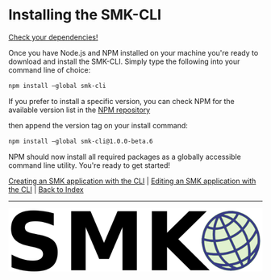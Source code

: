 # Installing the SMK-CLI

[Check your dependencies!](getting-started.md)

Once you have Node.js and NPM installed on your machine you're ready to download and install the SMK-CLI. Simply type the following into your command line of choice:

```bash
npm install —global smk-cli
```

If you prefer to install a specific version, you can check NPM for the available version list in the [NPM repository](https://www.npmjs.com/package/smk-cli/)

then append the version tag on your install command:

```bash
npm install —global smk-cli@1.0.0-beta.6
```

NPM should now install all required packages as a globally accessible command line utility. You're ready to get started!

[Creating an SMK application with the CLI](create-an-app.md) |
[Editing an SMK application with the CLI](edit-an-app.md) |
[Back to Index](index.md)

---

![logo](smk-logo-sm.png)